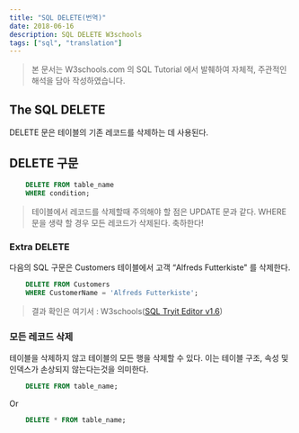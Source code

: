 ```yaml
---
title: "SQL DELETE(번역)"
date: 2018-06-16
description: SQL DELETE W3schools
tags: ["sql", "translation"]
---
```


> 본 문서는 W3schools.com 의 SQL Tutorial 에서 발췌하여 자체적, 주관적인 해석을 담아 작성하였습니다.

## The SQL DELETE

DELETE 문은 테이블의 기존 레코드를 삭제하는 데 사용된다.

## DELETE 구문

```sql
	DELETE FROM table_name
	WHERE condition;
```

> 테이블에서 레코드를 삭제할때 주의해야 할 점은 UPDATE 문과 같다. WHERE 문을 생략 할 경우 모든 레코드가 삭제된다. 축하한다!

### Extra DELETE

다음의 SQL 구문은 Customers 테이블에서 고객 “Alfreds Futterkiste" 를 삭제한다.

```sql
	DELETE FROM Customers
	WHERE CustomerName = 'Alfreds Futterkiste';
```

> 결과 확인은 여기서 : W3schools([SQL Tryit Editor v1.6](https://www.w3schools.com/sql/trysql.asp?filename=trysql_delete))

### 모든 레코드 삭제

테이블을 삭제하지 않고 테이블의 모든 행을 삭제할 수 있다. 이는 테이블 구조, 속성 및 인덱스가 손상되지 않는다는것을 의미한다.

```sql
	DELETE FROM table_name;
```

Or

```sql
	DELETE * FROM table_name;
```
